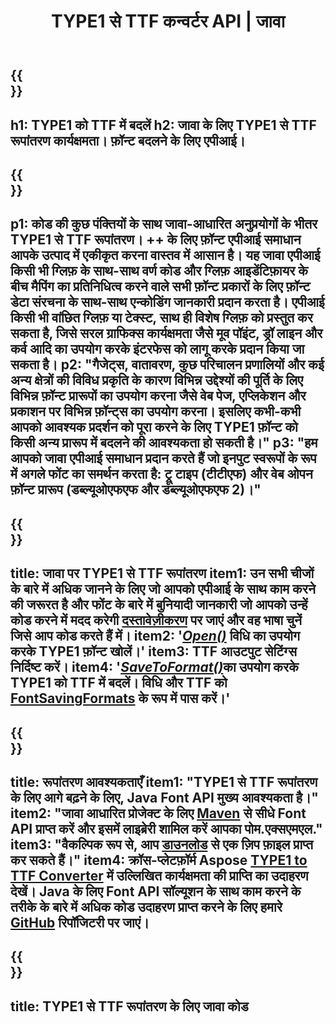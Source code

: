 ﻿---
translation: true
template: /_templates/conversion-child-java.md
title: TYPE1 से TTF कन्वर्टर API | जावा
description: Windows और Linux पर Java API का उपयोग करके TYPE1 को TTF में बदलें। इस मूल TYPE1 को TTF फ़ॉन्ट रूपांतरण कार्यक्षमता में अपने स्वयं के समाधान में एकीकृत करें।
keywords: टाइप 1 से टीटीएफ जावा एपीआई, टाइप 12 टीटीएफ जावा समाधान, टाइप 1 से टीटीएफ जावा;
url: /java/conversion/type1-to-ttf/
family: font
platformtag: java
feature: conversion
informat: TYPE1
outformat: TTF
faq: faqchild
otherformats: WOFF WOFF2
---

{{<section banner>}}
---
h1: TYPE1 को TTF में बदलें
h2: जावा के लिए TYPE1 से TTF रूपांतरण कार्यक्षमता। फ़ॉन्ट बदलने के लिए एपीआई।
---

{{<section overview>}}
---
p1: कोड की कुछ पंक्तियों के साथ जावा-आधारित अनुप्रयोगों के भीतर TYPE1 से TTF रूपांतरण। ++ के लिए फ़ॉन्ट एपीआई समाधान आपके उत्पाद में एकीकृत करना वास्तव में आसान है। यह जावा एपीआई किसी भी ग्लिफ़ के साथ-साथ वर्ण कोड और ग्लिफ़ आइडेंटिफ़ायर के बीच मैपिंग का प्रतिनिधित्व करने वाले सभी फ़ॉन्ट प्रकारों के लिए फ़ॉन्ट डेटा संरचना के साथ-साथ एन्कोडिंग जानकारी प्रदान करता है। एपीआई किसी भी वांछित ग्लिफ़ या टेक्स्ट, साथ ही विशेष ग्लिफ़ को प्रस्तुत कर सकता है, जिसे सरल ग्राफिक्स कार्यक्षमता जैसे मूव पॉइंट, ड्रॉ लाइन और कर्व आदि का उपयोग करके इंटरफेस को लागू करके प्रदान किया जा सकता है।
p2: "गैजेट्स, वातावरण, कुछ परिचालन प्रणालियों और कई अन्य क्षेत्रों की विविध प्रकृति के कारण विभिन्न उद्देश्यों की पूर्ति के लिए विभिन्न फ़ॉन्ट प्रारूपों का उपयोग करना जैसे वेब पेज, एप्लिकेशन और प्रकाशन पर विभिन्न फ़ॉन्ट्स का उपयोग करना। इसलिए कभी-कभी आपको आवश्यक प्रदर्शन को पूरा करने के लिए TYPE1 फ़ॉन्ट को किसी अन्य प्रारूप में बदलने की आवश्यकता हो सकती है।"
p3: "हम आपको जावा एपीआई समाधान प्रदान करते हैं जो इनपुट स्वरूपों के रूप में अगले फोंट का समर्थन करता है: ट्रू टाइप (टीटीएफ) और वेब ओपन फ़ॉन्ट प्रारूप (डब्ल्यूओएफएफ और डब्ल्यूओएफएफ 2)।"
---

{{<section feature1>}}
---
title: जावा पर TYPE1 से TTF रूपांतरण
item1: उन सभी चीजों के बारे में अधिक जानने के लिए जो आपको एपीआई के साथ काम करने की जरूरत है और फोंट के बारे में बुनियादी जानकारी जो आपको उन्हें कोड करने में मदद करेगी [दस्तावेज़ीकरण](https://docs.aspose.com/font/) पर जाएं और वह भाषा चुनें जिसे आप कोड करते हैं में।
item2: '[*Open()*](https://reference.aspose.com/font/java/com.aspose.font/Font#open-com.aspose.font.FontDefinition-) विधि का उपयोग करके TYPE1 फ़ॉन्ट खोलें।'
item3: TTF आउटपुट सेटिंग्स निर्दिष्ट करें।
item4: '[*SaveToFormat()*](https://reference.aspose.com/font/java/com.aspose.font/Font#saveToFormat-java.io.OutputStream-com.aspose.font.FontSavingFormats-)का उपयोग करके TYPE1 को TTF में बदलें। विधि और TTF को [FontSavingFormats](https://reference.aspose.com/font/java/com.aspose.font/FontSavingFormats) के रूप में पास करें।'
---

{{<section feature2>}}
---
title: रूपांतरण आवश्यकताएँ
item1: "TYPE1 से TTF रूपांतरण के लिए आगे बढ़ने के लिए, Java Font API मुख्य आवश्यकता है।"
item2: "जावा आधारित प्रोजेक्ट के लिए [Maven](https://repository.aspose.com/webapp/#/artifacts/browse/tree/General/repo/com/aspose/aspose-font) से सीधे Font API प्राप्त करें और इसमें लाइब्रेरी शामिल करें आपका पोम.एक्सएमएल."
item3: "वैकल्पिक रूप से, आप [डाउनलोड](https://releases.aspose.com/font/java/) से एक ज़िप फ़ाइल प्राप्त कर सकते हैं।"
item4: क्रॉस-प्लेटफ़ॉर्म Aspose [TYPE1 to TTF Converter](https://products.aspose.app/font/conversion/type1-to-ttf) में उल्लिखित कार्यक्षमता की प्राप्ति का उदाहरण देखें। Java के लिए Font API सॉल्यूशन के साथ काम करने के तरीके के बारे में अधिक कोड उदाहरण प्राप्त करने के लिए हमारे [GitHub](https://github.com/aspose-font/Aspose.Font-Documentation/tree/master/java-examples) रिपॉजिटरी पर जाएं।
---

{{<section codeexample>}}
---
title: TYPE1 से TTF रूपांतरण के लिए जावा कोड
---
